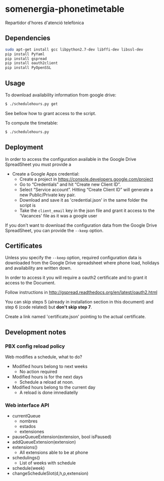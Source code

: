 # somenergia-phonetimetable

Repartidor d'hores d'atenció telefònica


## Dependencies


```bash
sudo apt-get install gcc libpython2.7-dev libffi-dev libssl-dev
pip install PyYaml
pip install gspread
pip install oauth2client
pip install PyOpenSSL
```

## Usage

To download availability information from google drive:

```bash
$ ./schedulehours.py get
```

See bellow how to grant access to the script.

To compute the timetable:

```bash
$ ./schedulehours.py
```

## Deployment

In order to access the configuration available in the Google Drive SpreadSheet
you must provide a 

- Create a Google Apps credential:
    - Create a project in https://console.developers.google.com/project
    - Go to “Credentials” and hit “Create new Client ID”.
    - Select “Service account”. Hitting “Create Client ID” will generate a new
      Public/Private key pair.
    - Download and save it as 'credential.json' in the same folder the script is
    - Take the `client_email` key in the json file and grant it access to the
      'Vacances' file as it was a google user

If you don't want to download the configuration data from the Google Drive
SpreadSheet, you can provide the `--keep` option.


## Certificates

Unless you specify the `--keep` option, required configuration data is
downloaded from the Google Drive spreadsheet where phone load, holidays and
availability are written down.

In order to access it you will require a oauth2 certificate and to grant it
access to the Document.

Follow instructions in http://gspread.readthedocs.org/en/latest/oauth2.html

You can skip steps 5 (already in installation section in this document) and
step 6 (code related) but **don't skip step 7**.

Create a link named 'certificate.json' pointing to the actual certificate.







## Development notes


### PBX config reload policy

Web modifies a schedule, what to do?

- Modified hours belong to next weeks
    - No action required
- Modified hours is for the next days
    - Schedule a reload at noon.
- Modified hours belong to the current day
    - A reload is done imnediatelly

### Web interface API

- currentQueue
    - nombres
    - estados
    - extensiones
- pauseQueueExtension(extension, bool isPaused)
- addQueueExtension(extension)
- extensions()
    - All extensions able to be at phone
- schedulings()
    - List of weeks with schedule
- schedule(week)
- changeScheduleSlot(d,h,p,extension)





























